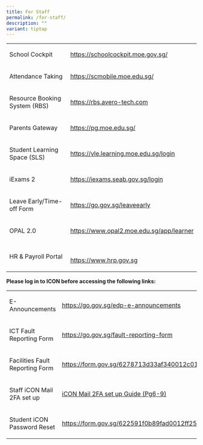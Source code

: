 ```yaml
---
title: For Staff
permalink: /for-staff/
description: ""
variant: tiptap
---
```

<table><tbody><tr><td rowspan="1" colspan="1"><p>School Cockpit</p></td><td rowspan="1" colspan="1"><p><a href="https://schoolcockpit.moe.gov.sg/" rel="noopener noreferrer" target="_blank"><u>https://schoolcockpit.moe.gov.sg/</u></a></p></td></tr><tr><td rowspan="1" colspan="1"><p>Attendance Taking</p></td><td rowspan="1" colspan="1"><p><a href="https://scmobile.moe.edu.sg/" rel="noopener noreferrer" target="_blank"><u>https://scmobile.moe.edu.sg/</u></a></p></td></tr><tr><td rowspan="1" colspan="1"><p>Resource Booking System (RBS)</p></td><td rowspan="1" colspan="1"><p><a href="https://rbs.avero-tech.com/" rel="noopener noreferrer" target="_blank"><u>https://rbs.avero-tech.com</u></a></p></td></tr><tr><td rowspan="1" colspan="1"><p>Parents Gateway</p></td><td rowspan="1" colspan="1"><p><a href="https://pg.moe.edu.sg/" rel="noopener noreferrer" target="_blank"><u>https://pg.moe.edu.sg/</u></a></p></td></tr><tr><td rowspan="1" colspan="1"><p>Student Learning Space (SLS)</p></td><td rowspan="1" colspan="1"><p><a href="https://vle.learning.moe.edu.sg/login" rel="noopener noreferrer" target="_blank"><u>https://vle.learning.moe.edu.sg/login</u></a></p></td></tr><tr><td rowspan="1" colspan="1"><p>iExams 2</p></td><td rowspan="1" colspan="1"><p><a href="https://iexams.seab.gov.sg/login" rel="noopener noreferrer" target="_blank"><u>https://iexams.seab.gov.sg/login</u></a></p></td></tr><tr><td rowspan="1" colspan="1"><p>Leave Early/Time-off Form</p></td><td rowspan="1" colspan="1"><p><a href="https://go.gov.sg/leaveearly" rel="noopener noreferrer" target="_blank"><u>https://go.gov.sg/leaveearly</u></a></p></td></tr><tr><td rowspan="1" colspan="1"><p>OPAL 2.0</p></td><td rowspan="1" colspan="1"><p><a href="https://www.opal2.moe.edu.sg/app/learner" rel="noopener noreferrer" target="_blank"><u>https://www.opal2.moe.edu.sg/app/learner</u></a></p></td></tr><tr><td rowspan="1" colspan="1"><p>HR &amp; Payroll Portal</p></td><td rowspan="1" colspan="1"><p><a href="https://www.hrp.gov.sg" rel="noopener noreferrer" target="_blank"><u><br>https://www.hrp.gov.sg</u></a></p></td></tr></tbody></table><p><strong>Please log in to ICON before accessing the following links:</strong></p><table><tbody><tr><td rowspan="1" colspan="1"><p>E-Announcements</p></td><td rowspan="1" colspan="1"><p><a href="https://go.gov.sg/edp-e-announcements" rel="noopener noreferrer" target="_blank"><u>https://go.gov.sg/edp-e-announcements</u></a></p></td></tr><tr><td rowspan="1" colspan="1"><p>ICT Fault Reporting Form</p></td><td rowspan="1" colspan="1"><p><a href="https://go.gov.sg/fault-reporting-form" rel="noopener noreferrer" target="_blank"><u>https://go.gov.sg/fault-reporting-form</u></a></p></td></tr><tr><td rowspan="1" colspan="1"><p>Facilities Fault Reporting Form</p></td><td rowspan="1" colspan="1"><p><a href="https://form.gov.sg/6278713d33af340012c017eb" rel="noopener noreferrer" target="_blank"><u>https://form.gov.sg/6278713d33af340012c017eb</u></a></p></td></tr><tr><td rowspan="1" colspan="1"><p>Staff iCON Mail 2FA set up</p></td><td rowspan="1" colspan="1"><p><a href="/files/Guide_on_Staff_iCON_Login_via_MIMS_Portal.pdf" rel="noopener noreferrer nofollow" target="_blank">iCON Mail 2FA set up Guide (Pg6-9)</a></p></td></tr><tr><td rowspan="1" colspan="1"><p>Student iCON Password Reset</p></td><td rowspan="1" colspan="1"><p><a href="https://form.gov.sg/622591f0b89fad0012ff253c" rel="noopener noreferrer nofollow" target="_blank">https://form.gov.sg/622591f0b89fad0012ff253c</a></p></td></tr></tbody></table><p></p>